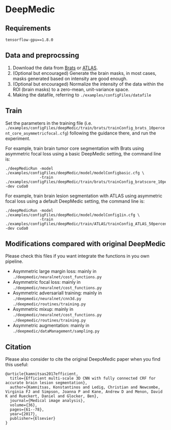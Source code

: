 DeepMedic
=====================================

## Requirements 

```
tensorflow-gpu==1.8.0
```

## Data and preprocssing
1. Download the data from [Brats](https://www.med.upenn.edu/sbia/brats2018/data.html) or [ATLAS](http://fcon_1000.projects.nitrc.org/indi/retro/atlas.html). 
2. (Optional but encouraged) Generate the brain masks, in most cases, masks generated based on intensity are good enough.
3. (Optional but encouraged) Normalize the intensity of the data within the ROI (brain masks) to a zero-mean, unit-variance space.
4. Making the datafile, referring to `./examples/configFiles/datafile`

## Train
Set the parameters in the training file (i.e. `./examples/configFiles/deepMedic/train/brats/trainConfig_brats_10percent_core_asymmetricfocal.cfg`) following the guidance there, and run the experiment.

For example, train brain tumor core segmentation with Brats using asymmetric focal loss using a basic DeepMedic setting, the command line is:

```
./deepMedicRun -model ./examples/configFiles/deepMedic/model/modelConfigbasic.cfg \
               -train ./examples/configFiles/deepMedic/train/brats/trainConfig_bratscore_10percent_basicsetting_asymmetricfocal.cfg -dev cuda0
```

For example, train brain lesion segmentation with ATLAS using asymmetric focal loss using a default DeepMedic setting, the command line is:

```
./deepMedicRun -model ./examples/configFiles/deepMedic/model/modelConfig1in.cfg \
               -train ./examples/configFiles/deepMedic/train/ATLAS/trainConfig_ATLAS_50percent_defaultsetting_asymmetricfocal.cfg -dev cuda0
```

## Modifications compared with original DeepMedic
Please check this files if you want integrate the functions in you own pipeline.

- Asymmetric large margin loss: mainly in   
    `./deepmedic/neuralnet/cost_functions.py`
- Asymmetric focal loss: mainly in  
    `./deepmedic/neuralnet/cost_functions.py`
- Asymmetric adversariall training: mainly in   
    `./deepmedic/neuralnet/cnn3d.py`    
    `./deepmedic/routines/training.py`
- Asymmetric mixup: mainly in   
    `./deepmedic/neuralnet/cost_functions.py`   
    `./deepmedic/routines/training.py`
- Asymmetric augmentation: mainly in    
    `./deepmedic/dataManagement/sampling.py`

## Citation
Please also consider to cite the original DeepoMedic paper when you find this useful:

```
@article{kamnitsas2017efficient,
  title={Efficient multi-scale 3D CNN with fully connected CRF for accurate brain lesion segmentation},
  author={Kamnitsas, Konstantinos and Ledig, Christian and Newcombe, Virginia FJ and Simpson, Joanna P and Kane, Andrew D and Menon, David K and Rueckert, Daniel and Glocker, Ben},
  journal={Medical image analysis},
  volume={36},
  pages={61--78},
  year={2017},
  publisher={Elsevier}
}
```
